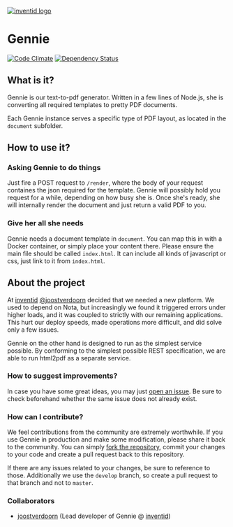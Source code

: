 [![inventid logo](https://cdn.inventid.nl/assets/logo-horizontally-ba8ae38ab1f53863fa4e99b977eaa1c7.png)](http://opensource.inventid.nl)

# Gennie

[![Code Climate](https://codeclimate.com/github/inventid/gennie/badges/gpa.svg)](https://codeclimate.com/github/inventid/gennie)
[![Dependency Status](https://gemnasium.com/inventid/gennie.svg)](https://gemnasium.com/inventid/gennie)

## What is it?

Gennie is our text-to-pdf generator.
Written in a few lines of Node.js, she is converting all required templates to pretty PDF documents.

Each Gennie instance serves a specific type of PDF layout, as located in the `document` subfolder.

## How to use it?

### Asking Gennie to do things

Just fire a POST request to `/render`, where the body of your request containes the json required for the template.
Gennie will possibly hold you request for a while, depending on how busy she is.
Once she's ready, she will internally render the document and just return a valid PDF to you.

### Give her all she needs

Gennie needs a document template in `document`.
You can map this in with a Docker container, or simply place your content there.
Please ensure the main file should be called `index.html`.
It can include all kinds of javascript or css, just link to it from `index.html`.

## About the project

At [inventid](https://www.inventid.nl) [@joostverdoorn](https://github.com/joostverdoorn) decided that we needed a new platform.
We used to depend on Nota, but increasingly we found it triggered errors under higher loads, and it was coupled to strictly with our remaining applications.
This hurt our deploy speeds, made operations more difficult, and did solve only a few issues.

Gennie on the other hand is designed to run as the simplest service possible.
By conforming to the simplest possible REST specification, we are able to run html2pdf as a separate service.

### How to suggest improvements?

In case you have some great ideas, you may just [open an issue](https://github.com/inventid/gennie/issues/new).
Be sure to check beforehand whether the same issue does not already exist.

### How can I contribute?

We feel contributions from the community are extremely worthwhile.
If you use Gennie in production and make some modification, please share it back to the community.
You can simply [fork the repository](/inventid/gennie/fork), commit your changes to your code and create a pull request back to this repository.

If there are any issues related to your changes, be sure to reference to those.
Additionally we use the `develop` branch, so create a pull request to that branch and not to `master`.

### Collaborators

- [joostverdoorn](https://github.com/joostverdoorn) (Lead developer of Gennie @ [inventid](https://www.inventid.nl))

